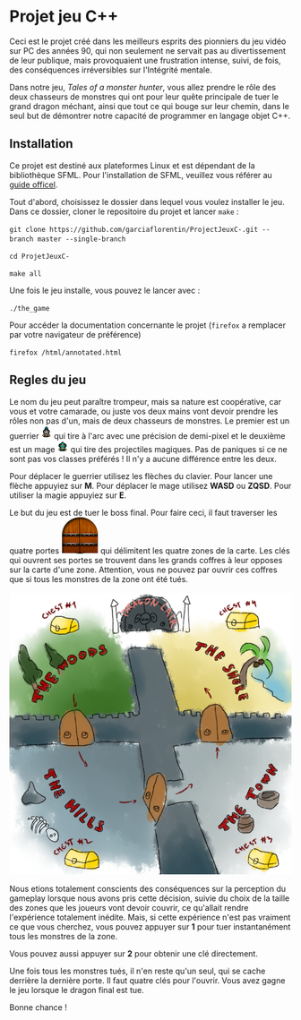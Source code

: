 # Projet jeu C++

Ceci est le projet créé dans les meilleurs esprits des pionniers du jeu vidéo sur PC des années 90, qui non seulement ne servait pas au divertissement de leur publique, mais provoquaient une frustration intense, suivi, de fois, des conséquences irréversibles sur l'Intégrité mentale.

Dans notre jeu, *Tales of a monster hunter*, vous allez prendre le rôle des deux chasseurs de monstres qui ont pour leur quête principale de tuer le grand dragon méchant, ainsi que tout ce qui bouge sur leur chemin, dans le seul but de démontrer notre capacité de programmer en langage objet C++.


## Installation

Ce projet est destiné aux plateformes Linux et est dépendant de la bibliothèque SFML. Pour l'installation de SFML, veuillez vous référer au [guide officel](https://www.sfml-dev.org/tutorials/2.5/start-linux.php).

Tout d'abord, choisissez le dossier dans lequel vous voulez installer le jeu. Dans ce dossier, cloner le repositoire du projet et lancer `make` :

  `git clone https://github.com/garciaflorentin/ProjectJeuxC-.git --branch master --single-branch`
  
  `cd ProjetJeuxC-`
  
  `make all`
  
Une fois le jeu installe, vous pouvez le lancer avec :

  `./the_game`
  
Pour accéder la documentation concernante le projet (`firefox` a remplacer par votre navigateur de préférence)

  `firefox /html/annotated.html`


## Regles du jeu

Le nom du jeu peut paraître trompeur, mais sa nature est coopérative, car vous et votre camarade, ou juste vos deux mains vont devoir prendre les rôles non pas d'un, mais de deux chasseurs de monstres. Le premier est un guerrier ![the knight](/PlayerTextures/player1_singlesprite.png) qui tire à l'arc avec une précision de demi-pixel et le deuxième est un mage ![the wizard](/PlayerTextures/player2_singlesprite.png) qui tire des projectiles magiques. Pas de paniques si ce ne sont pas vos classes préférés ! Il n'y a aucune différence entre les deux.

Pour déplacer le guerrier utilisez les flèches du clavier. Pour lancer une flèche appuyiez sur **M**. Pour déplacer le mage utilisez **WASD** ou **ZQSD**. Pour utiliser la magie appuyiez sur **E**.

Le but du jeu est de tuer le boss final. Pour faire ceci, il faut traverser les quatre portes ![door](/WorldTextures/Door_singlesprite.png) qui délimitent les quatre zones de la carte. Les clés qui ouvrent ses portes se trouvent dans les grands coffres à leur opposes sur la carte d'une zone. Attention, vous ne pouvez par ouvrir ces coffres que si tous les monstres de la zone ont été tués.

![the map](/OtherTextures/game_map.PNG)

Nous etions totalement conscients des conséquences sur la perception du gameplay lorsque nous avons pris cette décision, suivie du choix de la taille des zones que les joueurs vont devoir couvrir, ce qu'allait rendre l'expérience totalement inédite. Mais, si cette expérience n'est pas vraiment ce que vous cherchez, vous pouvez appuyer sur **1** pour tuer instantanément tous les monstres de la zone.

Vous pouvez aussi appuyer sur **2** pour obtenir une clé directement.

Une fois tous les monstres tués, il n'en reste qu'un seul, qui se cache derrière la dernière porte. Il faut quatre clés pour l'ouvrir. Vous avez gagne le jeu lorsque le dragon final est tue.

Bonne chance !
